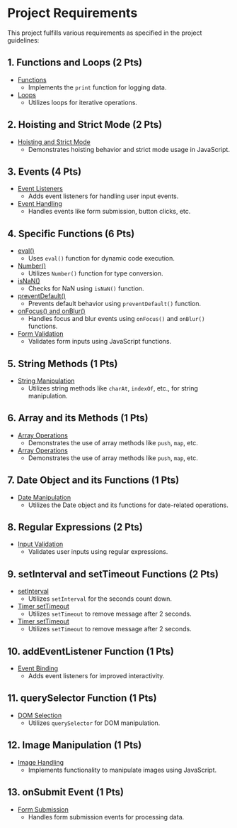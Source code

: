 # Project Requirements

This project fulfills various requirements as specified in the project guidelines:

## 1. Functions and Loops (2 Pts)
- [Functions](/wwwroot/js/MultipleChoiceChallenge.js#L1-L13)
  - Implements the `print` function for logging data.
- [Loops](/wwwroot/js/KeyboardInputChallenge.js#L1-L13)
  - Utilizes loops for iterative operations.

## 2. Hoisting and Strict Mode (2 Pts)
- [Hoisting and Strict Mode](/wwwroot/js/MultipleChoiceChallenge.js#L15-L25)
  - Demonstrates hoisting behavior and strict mode usage in JavaScript.

## 3. Events (4 Pts)
- [Event Listeners](/wwwroot/js/KeyboardInputChallenge.js#61-61)
  - Adds event listeners for handling user input events.
- [Event Handling](/wwwroot/js/MultipleChoiceChallenge.js#L77-L115)
  - Handles events like form submission, button clicks, etc.

## 4. Specific Functions (6 Pts)
- [eval()](/wwwroot/js/KeyboardInputChallenge.js#61-61)
  - Uses `eval()` function for dynamic code execution.
- [Number()](/wwwroot/js/MultipleChoiceChallenge.js#L47-L47)
  - Utilizes `Number()` function for type conversion.
- [isNaN()](/wwwroot/js/MultipleChoiceChallenge.js#L108-L109)
  - Checks for NaN using `isNaN()` function.
- [preventDefault()](/Views/Account/Settings.cshtml#L130-140)
  - Prevents default behavior using `preventDefault()` function.
- [onFocus() and onBlur()](/wwwroot/js/MultipleChoiceChallenge.js#L77-L115)
  - Handles focus and blur events using `onFocus()` and `onBlur()` functions.
- [Form Validation](/Views/Account/Settings.cshtml#L136-L194)
  - Validates form inputs using JavaScript functions.

## 5. String Methods (1 Pts)
- [String Manipulation](/wwwroot/js/KeyboardInputChallenge.js#L38-L41)
  - Utilizes string methods like `charAt`, `indexOf`, etc., for string manipulation.

## 6. Array and its Methods (1 Pts)
- [Array Operations](/wwwroot/js/MultipleChoiceChallenge.js#L39-L55)
  - Demonstrates the use of array methods like `push`, `map`, etc.
- [Array Operations](/wwwroot/js/MultipleChoiceChallenge.js#L25-L44)
  - Demonstrates the use of array methods like `push`, `map`, etc.

## 7. Date Object and its Functions (1 Pts)
- [Date Manipulation](/wwwroot/js/KeyboardInputChallenge.js#L95-L96)
  - Utilizes the Date object and its functions for date-related operations.

## 8. Regular Expressions (2 Pts)
- [Input Validation](/Views/Account/Settings.cshtml#L164-L164)
  - Validates user inputs using regular expressions.

## 9. setInterval and setTimeout Functions (2 Pts)
- [setInterval](/wwwroot/js/KeyboardInputChallenge.js#L209-L215)
  - Utilizes `setInterval` for the seconds count down.
- [Timer setTimeout](/wwwroot/js/KeyboardInputChallenge.js#L247-L247)
  - Utilizes `setTimeout` to remove message after 2 seconds.
- [Timer setTimeout](/Views/Challenges/ViewChallenge.cshtml#L188-L188)
  - Utilizes `setTimeout` to remove message after 2 seconds.

## 10. addEventListener Function (1 Pts)
- [Event Binding](/wwwroot/js/KeyboardInputChallenge.js#L217-L249)
  - Adds event listeners for improved interactivity.

## 11. querySelector Function (1 Pts)
- [DOM Selection](/Views/Challenges/ViewChallenge.cshtml#L177-L183)
  - Utilizes `querySelector` for DOM manipulation.

## 12. Image Manipulation (1 Pts)
- [Image Handling](/Views/Challenges/ErrorMessage.cshtml#L82-L112)
  - Implements functionality to manipulate images using JavaScript.

## 13. onSubmit Event (1 Pts)
- [Form Submission](/wwwroot/js/KeyboardInputChallenge.js#L87-L114)
  - Handles form submission events for processing data.
